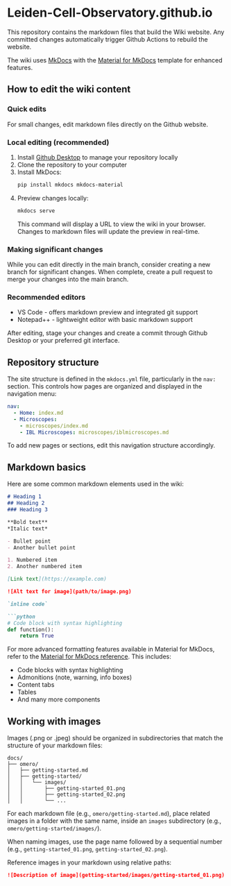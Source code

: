 # Leiden-Cell-Observatory.github.io

This repository contains the markdown files that build the Wiki website. Any committed changes automatically trigger Github Actions to rebuild the website.

The wiki uses [MkDocs](https://www.mkdocs.org/) with the [Material for MkDocs](https://squidfunk.github.io/mkdocs-material/getting-started/) template for enhanced features.

## How to edit the wiki content

### Quick edits
For small changes, edit markdown files directly on the Github website.

### Local editing (recommended)
1. Install [Github Desktop](https://desktop.github.com/) to manage your repository locally
2. Clone the repository to your computer
3. Install MkDocs:
   ```bash
   pip install mkdocs mkdocs-material
   ```
4. Preview changes locally:
   ```bash
   mkdocs serve
   ```
   This command will display a URL to view the wiki in your browser. Changes to markdown files will update the preview in real-time.

### Making significant changes
While you can edit directly in the main branch, consider creating a new branch for significant changes. When complete, create a pull request to merge your changes into the main branch.

### Recommended editors
- VS Code - offers markdown preview and integrated git support
- Notepad++ - lightweight editor with basic markdown support

After editing, stage your changes and create a commit through Github Desktop or your preferred git interface.

## Repository structure

The site structure is defined in the `mkdocs.yml` file, particularly in the `nav:` section. This controls how pages are organized and displayed in the navigation menu:

```yaml
nav:
  - Home: index.md
  - Microscopes:
    - microscopes/index.md
    - IBL Microscopes: microscopes/iblmicroscopes.md
```

To add new pages or sections, edit this navigation structure accordingly.

## Markdown basics

Here are some common markdown elements used in the wiki:

```markdown
# Heading 1
## Heading 2
### Heading 3

**Bold text**
*Italic text*

- Bullet point
- Another bullet point

1. Numbered item
2. Another numbered item

[Link text](https://example.com)

![Alt text for image](path/to/image.png)

`inline code`

```python
# Code block with syntax highlighting
def function():
    return True
```

For more advanced formatting features available in Material for MkDocs, refer to the [Material for MkDocs reference](https://squidfunk.github.io/mkdocs-material/reference/). This includes:

- Code blocks with syntax highlighting
- Admonitions (note, warning, info boxes)
- Content tabs
- Tables
- And many more components

## Working with images

Images (.png or .jpeg) should be organized in subdirectories that match the structure of your markdown files:

```
docs/
├── omero/
│   ├── getting-started.md
│   ├── getting-started/
│   │   └── images/
│   │       ├── getting-started_01.png
│   │       ├── getting-started_02.png
│   │       └── ...
```

For each markdown file (e.g., `omero/getting-started.md`), place related images in a folder with the same name, inside an `images` subdirectory (e.g., `omero/getting-started/images/`).

When naming images, use the page name followed by a sequential number (e.g., `getting-started_01.png`, `getting-started_02.png`).

Reference images in your markdown using relative paths:

```markdown
![Description of image](getting-started/images/getting-started_01.png)
```
